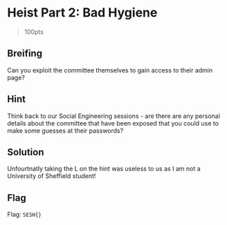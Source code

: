 # Heist Part 2: Bad Hygiene
> 100pts

## Breifing
Can you exploit the committee themselves to gain access to their admin page?

## Hint
Think back to our Social Engineering sessions - are there are any personal details about the committee that have been exposed that you could use to make some guesses at their passwords?

## Solution
Unfourtnatly taking the L on the hint was useless to us as I am not a University of Sheffield student!

## Flag
Flag: `SESH{}`